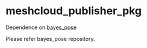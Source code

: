 # meshcloud_publisher_pkg

Dependence on [bayes_pose](https://github.com/Nishida-Lab/bayes_pose)

Please refer bayes_pose repository.
